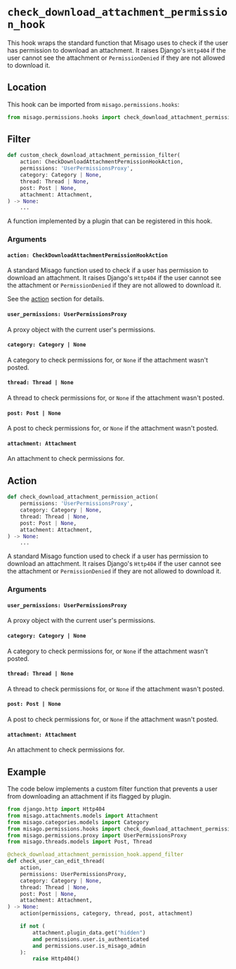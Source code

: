 # `check_download_attachment_permission_hook`

This hook wraps the standard function that Misago uses to check if the user has permission to download an attachment. It raises Django's `Http404` if the user cannot see the attachment or `PermissionDenied` if they are not allowed to download it.


## Location

This hook can be imported from `misago.permissions.hooks`:

```python
from misago.permissions.hooks import check_download_attachment_permission_hook
```


## Filter

```python
def custom_check_download_attachment_permission_filter(
    action: CheckDownloadAttachmentPermissionHookAction,
    permissions: 'UserPermissionsProxy',
    category: Category | None,
    thread: Thread | None,
    post: Post | None,
    attachment: Attachment,
) -> None:
    ...
```

A function implemented by a plugin that can be registered in this hook.


### Arguments

#### `action: CheckDownloadAttachmentPermissionHookAction`

A standard Misago function used to check if a user has permission to download an attachment. It raises Django's `Http404` if the user cannot see the attachment or `PermissionDenied` if they are not allowed to download it.

See the [action](#action) section for details.


#### `user_permissions: UserPermissionsProxy`

A proxy object with the current user's permissions.


#### `category: Category | None`

A category to check permissions for, or `None` if the attachment wasn't posted.


#### `thread: Thread | None`

A thread to check permissions for, or `None` if the attachment wasn't posted.


#### `post: Post | None`

A post to check permissions for, or `None` if the attachment wasn't posted.


#### `attachment: Attachment`

An attachment to check permissions for.


## Action

```python
def check_download_attachment_permission_action(
    permissions: 'UserPermissionsProxy',
    category: Category | None,
    thread: Thread | None,
    post: Post | None,
    attachment: Attachment,
) -> None:
    ...
```

A standard Misago function used to check if a user has permission to download an attachment. It raises Django's `Http404` if the user cannot see the attachment or `PermissionDenied` if they are not allowed to download it.


### Arguments

#### `user_permissions: UserPermissionsProxy`

A proxy object with the current user's permissions.


#### `category: Category | None`

A category to check permissions for, or `None` if the attachment wasn't posted.


#### `thread: Thread | None`

A thread to check permissions for, or `None` if the attachment wasn't posted.


#### `post: Post | None`

A post to check permissions for, or `None` if the attachment wasn't posted.


#### `attachment: Attachment`

An attachment to check permissions for.


## Example

The code below implements a custom filter function that prevents a user from downloading an attachment if its flagged by plugin.

```python
from django.http import Http404
from misago.attachments.models import Attachment
from misago.categories.models import Category
from misago.permissions.hooks import check_download_attachment_permission_hook
from misago.permissions.proxy import UserPermissionsProxy
from misago.threads.models import Post, Thread

@check_download_attachment_permission_hook.append_filter
def check_user_can_edit_thread(
    action,
    permissions: UserPermissionsProxy,
    category: Category | None,
    thread: Thread | None,
    post: Post | None,
    attachment: Attachment,
) -> None:
    action(permissions, category, thread, post, attachment)

    if not (
        attachment.plugin_data.get("hidden")
        and permissions.user.is_authenticated
        and permissions.user.is_misago_admin
    ):
        raise Http404()
```